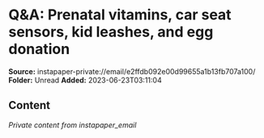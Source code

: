 # Q&A: Prenatal vitamins, car seat sensors, kid leashes, and egg donation

**Source:** instapaper-private://email/e2ffdb092e00d99655a1b13fb707a100/
**Folder:** Unread
**Added:** 2023-06-23T03:11:04




## Content
*Private content from instapaper_email*
